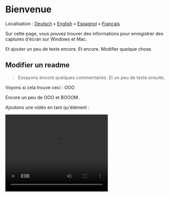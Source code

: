 # Bienvenue
Localisation : [Deutsch](https://ewildingli.github.io/Global-Instructor-Guidelines/DE/) • [English](https://ewildingli.github.io/Global-Instructor-Guidelines/) • [Espagnol](https://ewildingli.github.io/Global-Instructor-Guidelines/ES/) • [Français](https://ewildingli.github.io/Global-Instructor-Guidelines/FR/)

Sur cette page, vous pouvez trouver des informations pour enregistrer des captures d'écran sur Windows et Mac.

Et ajouter un peu de texte encore. Et encore.
Modifier quelque chose.

## Modifier un readme

> Essayons encore quelques commentaires.
Et un peu de texte ensuite.

Voyons si cela trouve ceci : OOO

Encore un peu de OOO et BOOOM.

Ajoutons une vidéo en tant qu'élément :

<video width="320" height="240" controls><source src="https://github.com/user-attachments/assets/be74703f-6879-45a5-ac12-fa11a221ed79" type="video/mp4">Votre navigateur ne prend pas en charge la balise vidéo.</video>